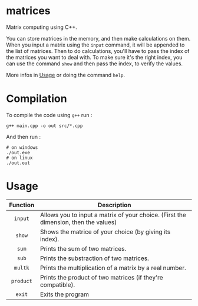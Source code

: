 # matrices

Matrix computing using C++.

You can store matrices in the memory, and then make calculations on them. When you input a matrix using the `input` command, it will be appended to the list of matrices. Then to do calculations, you'll have to pass the index of the matrices you want to deal with. To make sure it's the right index, you can use the command `show` and then pass the index, to verify the values.

More infos in [Usage](https://github.com/fkS124/matrices#usage) or doing the command `help`.

# Compilation

To compile the code using `g++` run :
```shell
g++ main.cpp -o out src/*.cpp
```

And then run :
```shell
# on windows
./out.exe
# on linux
./out.out
```

# Usage

Function | Description
:-------:| -----------
`input`  | Allows you to input a matrix of your choice. (First the dimension, then the values)
`show`   | Shows the matrice of your choice (by giving its index).
`sum`    | Prints the sum of two matrices.
`sub`    | Prints the substraction of two matrices.
`multk`  | Prints the multiplication of a matrix by a real number.
`product`| Prints the product of two matrices (if they're compatible).
`exit`   | Exits the program

